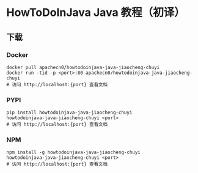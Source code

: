 # HowToDoInJava Java 教程（初译）

## 下载

### Docker

```
docker pull apachecn0/howtodoinjava-java-jiaocheng-chuyi
docker run -tid -p <port>:80 apachecn0/howtodoinjava-java-jiaocheng-chuyi
# 访问 http://localhost:{port} 查看文档
```

### PYPI

```
pip install howtodoinjava-java-jiaocheng-chuyi
howtodoinjava-java-jiaocheng-chuyi <port>
# 访问 http://localhost:{port} 查看文档
```

### NPM

```
npm install -g howtodoinjava-java-jiaocheng-chuyi
howtodoinjava-java-jiaocheng-chuyi <port>
# 访问 http://localhost:{port} 查看文档
```